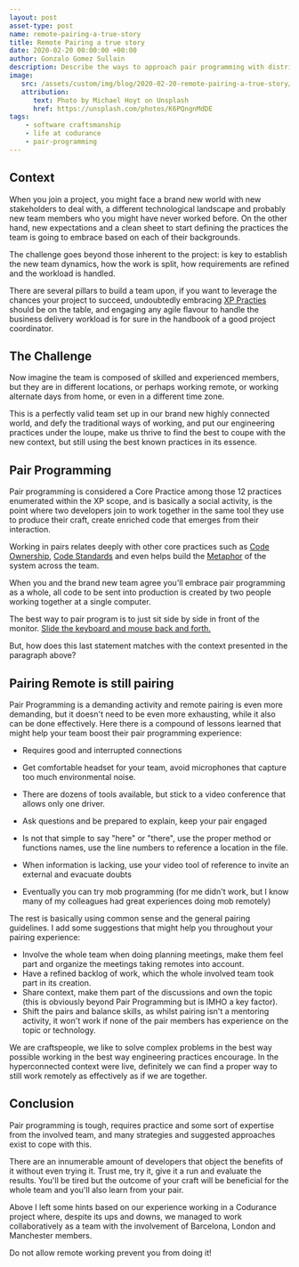 ```yaml
---
layout: post
asset-type: post
name: remote-pairing-a-true-story
title: Remote Pairing a true story
date: 2020-02-20 00:00:00 +00:00
author: Gonzalo Gomez Sullain
description: Describe the ways to approach pair programming with distributed teams from a personal experience
image:
   src: /assets/custom/img/blog/2020-02-20-remote-pairing-a-true-story/post-main.jpg
   attribution:
      text: Photo by Michael Hoyt on Unsplash
      href: https://unsplash.com/photos/K6PQngnMdDE
tags:
    - software craftsmanship
    - life at codurance
    - pair-programming
---
```


## Context
When you join a project, you might face a brand new world with new stakeholders to deal with, a different technological landscape and probably new team members who you might have never worked before. On the other hand, new expectations and a clean sheet to start defining the practices the team is going to embrace based on each of their backgrounds.

The challenge goes beyond those inherent to the project: is key to establish the new team dynamics, how the work is split, how requirements are refined and the workload is handled.

There are several pillars to build a team upon, if you want to leverage the chances your project to succeed, undoubtedly embracing [XP Practies](http://www.extremeprogramming.org/) should be on the table, and engaging any agile flavour to handle the business delivery workload is for sure in the handbook of a good project coordinator.

## The Challenge
Now imagine the team is composed of skilled and experienced members, but they are in different locations, or perhaps working remote, or working alternate days from home, or even in a different time zone.

This is a perfectly valid team set up in our brand new highly connected world, and defy the traditional ways of working, and put our engineering practices under the loupe, make us thrive to find the best to coupe with the new context, but still using the best known practices in its essence.
 
## Pair Programming
Pair programming is considered a Core Practice among those 12 practices enumerated within the XP scope, and is basically a social activity, is the point where two developers join to work together in the same tool they use to produce their craft, create enriched code that emerges from their interaction.

Working in pairs relates deeply with other core practices such as [Code Ownership](https://ronjeffries.com/xprog/what-is-extreme-programming/#collective), [Code Standards](https://ronjeffries.com/xprog/what-is-extreme-programming/#coding) and even helps build the [Metaphor](https://ronjeffries.com/xprog/what-is-extreme-programming/#metaphor) of the system across the team.

When you and the brand new team agree you'll embrace pair programming as a whole, all code to be sent into production is created by two people working together at a single computer.

The best way to pair program is to just sit side by side in front of the monitor. [Slide the keyboard and mouse back and forth.](http://www.extremeprogramming.org/rules/pair.html)

But, how does this last statement matches with the context presented in the paragraph above?

## Pairing Remote is still pairing
Pair Programming is a demanding activity and remote pairing is even more demanding, but it doesn't need to be even more exhausting, while it also can be done effectively. Here there is a compound of lessons learned that might help your team boost their pair programming experience:

- Requires good and interrupted connections

- Get comfortable headset for your team, avoid microphones that capture too much environmental noise.

- There are dozens of tools available, but stick to a video conference that allows only one driver.

- Ask questions and be prepared to explain, keep your pair engaged

- Is not that simple to say "here" or "there", use the proper method or functions names, use the line numbers to reference a location in the file.

- When information is lacking, use your video tool of reference to invite an external and evacuate doubts

- Eventually you can try mob programming (for me didn't work, but I know many of my colleagues had great experiences doing mob remotely)

The rest is basically using common sense and the general pairing guidelines. I add some suggestions that might help you throughout your pairing experience:
- Involve the whole team when doing planning meetings, make them feel part and organize the meetings taking remotes into account.
- Have a refined backlog of work, which the whole involved team took part in its creation.
- Share context, make them part of the discussions and own the topic (this is obviously beyond Pair Programming but is IMHO a key factor).
- Shift the pairs and balance skills, as whilst pairing isn't a mentoring activity, it won't work if none of the pair members has experience on the topic or technology.

We are craftspeople, we like to solve complex problems in the best way possible working in the best way engineering practices encourage. In the hyperconnected context were live, definitely we can find a proper way to still work remotely as effectively as if we are together.

## Conclusion
Pair programming is tough, requires practice and some sort of expertise from the involved team, and many strategies and suggested approaches exist to cope with this.

There are an innumerable amount of developers that object the benefits of it without even trying it. Trust me, try it, give it a run and evaluate the results. You'll be tired but the outcome of your craft will be beneficial for the whole team and you'll also learn from your pair.

Above I left some hints based on our experience working in a Codurance project where, despite its ups and downs, we managed to work collaboratively as a team with the involvement of Barcelona, London and Manchester members.  

Do not allow remote working prevent you from doing it!